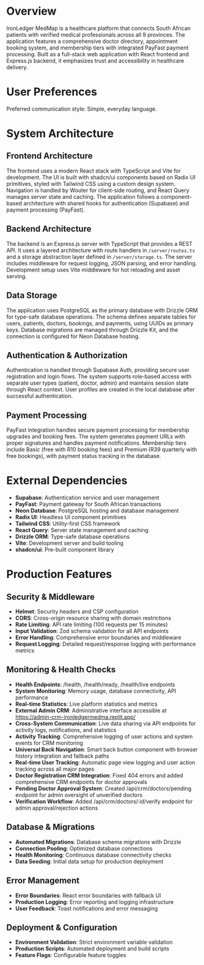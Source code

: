 # Overview

IronLedger MedMap is a healthcare platform that connects South African patients with verified medical professionals across all 9 provinces. The application features a comprehensive doctor directory, appointment booking system, and membership tiers with integrated PayFast payment processing. Built as a full-stack web application with React frontend and Express.js backend, it emphasizes trust and accessibility in healthcare delivery.

# User Preferences

Preferred communication style: Simple, everyday language.

# System Architecture

## Frontend Architecture
The frontend uses a modern React stack with TypeScript and Vite for development. The UI is built with shadcn/ui components based on Radix UI primitives, styled with Tailwind CSS using a custom design system. Navigation is handled by Wouter for client-side routing, and React Query manages server state and caching. The application follows a component-based architecture with shared hooks for authentication (Supabase) and payment processing (PayFast).

## Backend Architecture
The backend is an Express.js server with TypeScript that provides a REST API. It uses a layered architecture with route handlers in `/server/routes.ts` and a storage abstraction layer defined in `/server/storage.ts`. The server includes middleware for request logging, JSON parsing, and error handling. Development setup uses Vite middleware for hot reloading and asset serving.

## Data Storage
The application uses PostgreSQL as the primary database with Drizzle ORM for type-safe database operations. The schema defines separate tables for users, patients, doctors, bookings, and payments, using UUIDs as primary keys. Database migrations are managed through Drizzle Kit, and the connection is configured for Neon Database hosting.

## Authentication & Authorization
Authentication is handled through Supabase Auth, providing secure user registration and login flows. The system supports role-based access with separate user types (patient, doctor, admin) and maintains session state through React context. User profiles are created in the local database after successful authentication.

## Payment Processing
PayFast integration handles secure payment processing for membership upgrades and booking fees. The system generates payment URLs with proper signatures and handles payment notifications. Membership tiers include Basic (free with R10 booking fees) and Premium (R39 quarterly with free bookings), with payment status tracking in the database.

# External Dependencies

- **Supabase**: Authentication service and user management
- **PayFast**: Payment gateway for South African transactions
- **Neon Database**: PostgreSQL hosting and database management
- **Radix UI**: Headless UI component primitives
- **Tailwind CSS**: Utility-first CSS framework
- **React Query**: Server state management and caching
- **Drizzle ORM**: Type-safe database operations
- **Vite**: Development server and build tooling
- **shadcn/ui**: Pre-built component library

# Production Features

## Security & Middleware
- **Helmet**: Security headers and CSP configuration
- **CORS**: Cross-origin resource sharing with domain restrictions
- **Rate Limiting**: API rate limiting (100 requests per 15 minutes)
- **Input Validation**: Zod schema validation for all API endpoints
- **Error Handling**: Comprehensive error boundaries and middleware
- **Request Logging**: Detailed request/response logging with performance metrics

## Monitoring & Health Checks
- **Health Endpoints**: /health, /health/ready, /health/live endpoints
- **System Monitoring**: Memory usage, database connectivity, API performance
- **Real-time Statistics**: Live platform statistics and metrics
- **External Admin CRM**: Administrative interface accessible at https://admin-crm-ironledgermedma.replit.app/
- **Cross-System Communication**: Live data sharing via API endpoints for activity logs, notifications, and statistics
- **Activity Tracking**: Comprehensive logging of user actions and system events for CRM monitoring
- **Universal Back Navigation**: Smart back button component with browser history integration and fallback paths
- **Real-time User Tracking**: Automatic page view logging and user action tracking across all major pages
- **Doctor Registration CRM Integration**: Fixed 404 errors and added comprehensive CRM endpoints for doctor approvals
- **Pending Doctor Approval System**: Created /api/crm/doctors/pending endpoint for admin oversight of unverified doctors
- **Verification Workflow**: Added /api/crm/doctors/:id/verify endpoint for admin approval/rejection actions

## Database & Migrations
- **Automated Migrations**: Database schema migrations with Drizzle
- **Connection Pooling**: Optimized database connections
- **Health Monitoring**: Continuous database connectivity checks
- **Data Seeding**: Initial data setup for production deployment

## Error Management
- **Error Boundaries**: React error boundaries with fallback UI
- **Production Logging**: Error reporting and logging infrastructure
- **User Feedback**: Toast notifications and error messaging

## Deployment & Configuration
- **Environment Validation**: Strict environment variable validation
- **Production Scripts**: Automated deployment and build scripts
- **Feature Flags**: Configurable feature toggles